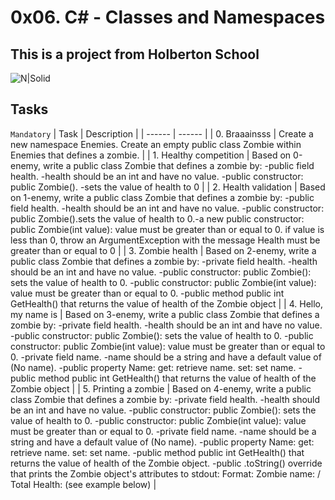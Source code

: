 # 0x06. C# - Classes and Namespaces

## This is a project from Holberton School

![N|Solid](https://upload.wikimedia.org/wikipedia/commons/thumb/4/4f/Csharp_Logo.png/245px-Csharp_Logo.png)

## Tasks

``Mandatory`` 
| Task | Description |
| ------ | ------ |
| 0. Braaainsss | Create a new namespace Enemies. Create an empty public class Zombie within Enemies that defines a zombie. |
| 1. Healthy competition | Based on 0-enemy, write a public class Zombie that defines a zombie by: -public field health. -health should be an int and have no value. -public constructor: public Zombie(). -sets the value of health to 0 |
| 2. Health validation | Based on 1-enemy, write a public class Zombie that defines a zombie by: -public field health. -health should be an int and have no value. -public constructor: public Zombie().sets the value of health to 0.-a new public constructor: public Zombie(int value): value must be greater than or equal to 0. if value is less than 0, throw an ArgumentException with the message Health must be greater than or equal to 0 |
| 3. Zombie health | Based on 2-enemy, write a public class Zombie that defines a zombie by: -private field health. -health should be an int and have no value. -public constructor: public Zombie(): sets the value of health to 0. -public constructor: public Zombie(int value): value must be greater than or equal to 0. -public method public int GetHealth() that returns the value of health of the Zombie object |
| 4. Hello, my name is | Based on 3-enemy, write a public class Zombie that defines a zombie by: -private field health. -health should be an int and have no value. -public constructor: public Zombie(): sets the value of health to 0. -public constructor: public Zombie(int value): value must be greater than or equal to 0. -private field name. -name should be a string and have a default value of (No name). -public property Name: get: retrieve name. set: set name. -public method public int GetHealth() that returns the value of health of the Zombie object |
| 5. Printing a zombie | Based on 4-enemy, write a public class Zombie that defines a zombie by: -private field health. -health should be an int and have no value. -public constructor: public Zombie(): sets the value of health to 0. -public constructor: public Zombie(int value): value must be greater than or equal to 0. -private field name. -name should be a string and have a default value of (No name). -public property Name: get: retrieve name. set: set name. -public method public int GetHealth() that returns the value of health of the Zombie object. -public .toString() override that prints the Zombie object's attributes to stdout: Format: Zombie name: <name> / Total Health: <health> (see example below) |

